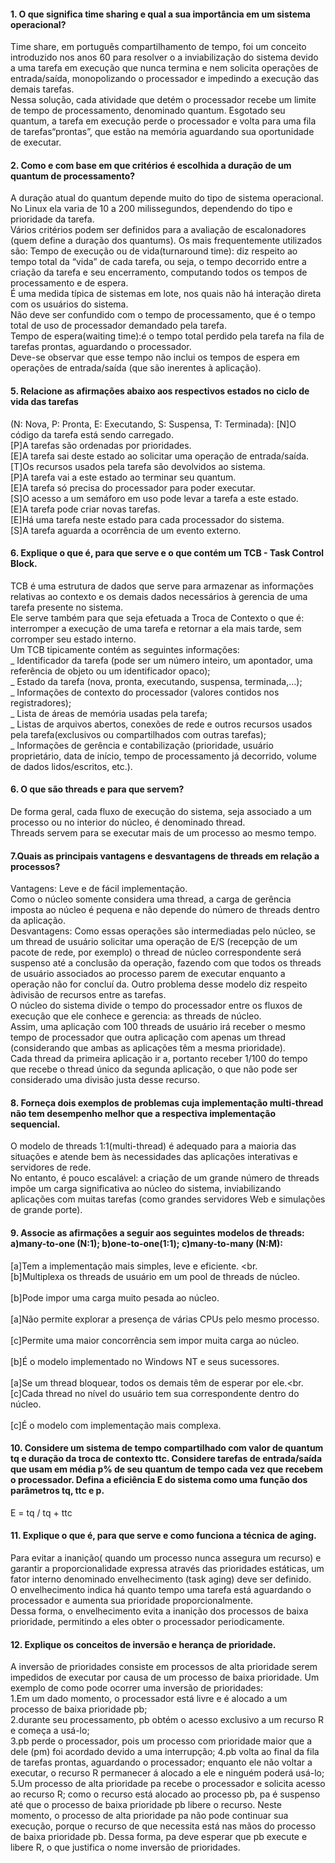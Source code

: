 




#### 1. O que significa time sharing e qual a sua importância em um sistema operacional? 
Time share, em português compartilhamento de tempo, foi um conceito introduzido nos anos 60 
para resolver o a inviabilização do sistema devido a uma tarefa em execução que nunca termina e
nem solicita operações de entrada/saída, monopolizando o processador e impedindo a execução das
demais tarefas. <br>
Nessa solução, cada atividade que detém o processador recebe um limite de tempo de
processamento, denominado quantum. Esgotado seu quantum, a tarefa em execução perde o processador e
volta para uma fila de tarefas“prontas”, que estão na memória aguardando sua oportunidade de executar.
#### 2. Como e com base em que critérios é escolhida a duração de um quantum de processamento?
A duração atual do quantum depende muito do tipo de sistema operacional. No Linux ela varia de 10 a 200 milissegundos,
dependendo do tipo e prioridade da tarefa. 
<br>Vários critérios podem ser definidos para a avaliação de escalonadores 
(quem define a duração dos quantums). Os mais frequentemente utilizados são:
Tempo de execução ou de vida(turnaround time): diz respeito ao tempo total da “vida” de cada tarefa, ou seja,
o tempo decorrido entre a criação da tarefa e seu encerramento, computando todos os tempos de processamento e de espera.<br>
É  uma medida típica de sistemas em lote, nos quais não há interação direta com os usuários do sistema.<br> Não deve ser
confundido com o tempo de processamento, que é o tempo total de uso de processador demandado pela tarefa.<br>
Tempo de espera(waiting time):é o tempo total perdido pela tarefa na fila de tarefas prontas, aguardando o processador.<br> 
Deve-se observar que esse tempo não inclui os tempos de espera em operações de entrada/saída (que são inerentes à aplicação).
#### 5. Relacione as afirmações abaixo aos respectivos estados no ciclo de vida das tarefas 
(N: Nova, P: Pronta, E: Executando, S: Suspensa, T: Terminada):
[N]O código da tarefa está sendo carregado.                                                                                           
[P]A tarefas são ordenadas por prioridades.                                                                                                 
[E]A tarefa sai deste estado ao solicitar uma operação de entrada/saída.                                             
[T]Os recursos usados pela tarefa são devolvidos ao sistema.                                                                
[P]A tarefa vai a este estado ao terminar seu quantum.                                                                           
[E]A tarefa só precisa do processador para poder executar.                                                                    
[S]O acesso a um semáforo em uso pode levar a tarefa a este estado.                                                   
[E]A tarefa pode criar novas tarefas.                                                                                                                                          
[E]Há uma tarefa neste estado para cada processador do sistema.                                                       
[S]A tarefa aguarda a ocorrência de um evento externo.
#### 6. Explique o que é, para que serve e o que contém um TCB - Task Control Block.
TCB é uma estrutura de dados que serve para armazenar as informações relativas ao contexto e os demais dados necessários 
à gerencia de uma tarefa presente no sistema.<br>
Ele serve também para que seja efetuada a Troca de Contexto o que é: 
interromper a execução de uma tarefa e retornar a ela mais tarde, sem corromper seu estado interno.<br>
Um TCB tipicamente contém as seguintes informações:<br>
_ Identificador da tarefa (pode ser um número inteiro, um apontador, uma referência de objeto ou um identificador opaco);<br>
_ Estado da tarefa (nova, pronta, executando, suspensa, terminada,...);<br>
_ Informações de contexto do processador (valores contidos nos registradores);<br>
_ Lista de áreas de memória usadas pela tarefa;<br>
_ Listas de arquivos abertos, conexões de rede e outros recursos usados pela tarefa(exclusivos ou compartilhados com outras tarefas);<br>
_ Informações de gerência e contabilização (prioridade, usuário proprietário, data de início, tempo de processamento já decorrido, volume de dados lidos/escritos, etc.).
#### 6. O que são threads e para que servem?
De forma geral, cada fluxo de execução do sistema, seja associado a um processo ou no interior do núcleo, é denominado thread.<br>
Threads servem para se executar mais de um processo ao mesmo tempo.
#### 7.Quais as principais vantagens e desvantagens de threads em relação a processos?
Vantagens: Leve e de fácil implementação.<br> 
Como o núcleo somente considera uma thread, a carga de gerência imposta ao núcleo é pequena e não depende do número de threads dentro da aplicação.<br>
Desvantagens: Como essas operações são intermediadas pelo núcleo, se um thread de usuário solicitar uma operação de E/S (recepção de um pacote de rede, por exemplo) o thread de núcleo correspondente será suspenso até a conclusão da operação, fazendo com que todos os threads de usuário associados ao processo parem de executar enquanto a operação não for concluí da. 
Outro problema desse modelo diz respeito àdivisão de recursos entre as tarefas. <br>
O núcleo do sistema divide o tempo do processador entre os fluxos de execução que ele conhece e gerencia: as threads de núcleo.<br> 
Assim, uma aplicação com 100 threads de usuário irá receber o mesmo tempo de processador que outra aplicação com apenas um thread (considerando que ambas as aplicações têm a mesma prioridade).<br>
Cada thread da primeira aplicação ir a, portanto receber 1/100 do tempo que recebe o thread único da segunda aplicação, o que não pode ser considerado uma divisão justa desse recurso.
#### 8. Forneça dois exemplos de problemas cuja implementação multi-thread não tem desempenho melhor que a respectiva implementação sequencial. 
O modelo de threads 1:1(multi-thread) é adequado para a maioria das situações e atende bem às necessidades das aplicações interativas e servidores de rede.<br>
No entanto, é  pouco escalável: a criação de um grande número de threads impõe um carga significativa ao núcleo do sistema, inviabilizando aplicações com muitas tarefas (como grandes servidores Web e simulações de grande porte).
#### 9. Associe as afirmações a seguir aos seguintes modelos de threads: a)many-to-one (N:1); b)one-to-one(1:1); c)many-to-many (N:M):                                                                                                                                      
[a]Tem a implementação mais simples, leve e eficiente. <br.                                                
[b]Multiplexa os threads de usuário em um pool de threads de núcleo.<br>                                
[b]Pode impor uma carga muito pesada ao núcleo.<br>                                                              
[a]Não permite explorar a presença de várias CPUs pelo mesmo processo.<br>                      
[c]Permite uma maior concorrência sem impor muita carga ao núcleo.<br>                                
[b]É o modelo implementado no Windows NT e seus sucessores.<br>                                           
[a]Se um thread bloquear, todos os demais têm de esperar por ele.<br.                                      
[c]Cada thread no nível do usuário tem sua correspondente dentro do núcleo.<br>                           
[c]É o modelo com implementação mais complexa.
#### 10. Considere um sistema de tempo compartilhado com valor de quantum tq e duração da troca de contexto ttc. Considere tarefas de entrada/saída que usam em média p% de seu quantum de tempo cada vez que recebem o processador. Defina a eficiência E do sistema como uma função dos parâmetros tq, ttc e p.    
E = tq / tq + ttc
#### 11. Explique o que é, para que serve e como funciona a técnica de aging.
Para evitar a inanição( quando um processo nunca assegura um recurso) e garantir a proporcionalidade expressa através das prioridades estáticas, um fator interno denominado envelhecimento (task aging) deve ser definido.<br> 
O envelhecimento indica há quanto tempo uma tarefa está aguardando o processador e aumenta sua prioridade proporcionalmente.<br>
Dessa forma, o envelhecimento evita a inanição dos processos de baixa prioridade, permitindo a eles obter o processador periodicamente.
#### 12. Explique os conceitos de inversão e herança de prioridade.  
A inversão de prioridades consiste em processos de alta prioridade serem impedidos de executar por causa de um processo de baixa prioridade. 
Um exemplo de como pode ocorrer uma inversão de prioridades: <br>
1.Em um dado momento, o processador está livre e é alocado a um processo de baixa prioridade pb;                                                                                                                                                      
2.durante seu processamento, pb obtém o acesso exclusivo a um recurso R e começa a usá-lo;                                                                                                                                      
3.pb perde o processador, pois um processo com prioridade maior que a dele (pm) foi acordado devido a uma interrupção;
4.pb volta ao final da fila de tarefas prontas, aguardando o processador; enquanto ele não voltar a executar, o recurso R permanecer á alocado a ele e ninguém poderá usá-lo;<br>
5.Um processo de alta prioridade pa recebe o processador e solicita acesso ao recurso R; 
como o recurso está alocado ao processo pb, pa é suspenso até que o processo de baixa prioridade pb 
libere o recurso. Neste momento, o processo de alta prioridade pa não pode continuar sua execução, 
porque o recurso de que necessita está nas mãos do processo de baixa prioridade pb. Dessa forma, 
pa deve esperar que pb execute e libere R,
o que justifica o nome inversão de prioridades.

